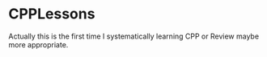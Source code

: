 # CPPLessons
Actually this is the first time I systematically learning CPP or Review maybe more appropriate.














